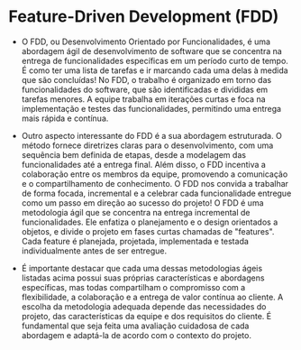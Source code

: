 # Feature-Driven Development (FDD)

- O FDD, ou Desenvolvimento Orientado por Funcionalidades, é uma abordagem ágil de desenvolvimento de software que se concentra na entrega de funcionalidades específicas em um período curto de tempo. É como ter uma lista de tarefas e ir marcando cada uma delas à medida que são concluídas! No FDD, o trabalho é organizado em torno das funcionalidades do software, que são identificadas e divididas em tarefas menores. A equipe trabalha em iterações curtas e foca na implementação e testes das funcionalidades, permitindo uma entrega mais rápida e contínua.

- Outro aspecto interessante do FDD é a sua abordagem estruturada. O método fornece diretrizes claras para o desenvolvimento, com uma sequência bem definida de etapas, desde a modelagem das funcionalidades até a entrega final. Além disso, o FDD incentiva a colaboração entre os membros da equipe, promovendo a comunicação e o compartilhamento de conhecimento. O FDD nos convida a trabalhar de forma focada, incremental e a celebrar cada funcionalidade entregue como um passo em direção ao sucesso do projeto! O FDD é uma metodologia ágil que se concentra na entrega incremental de funcionalidades. Ele enfatiza o planejamento e o design orientados a objetos, e divide o projeto em fases curtas chamadas de "features". Cada feature é planejada, projetada, implementada e testada individualmente antes de ser entregue.

- É importante destacar que cada uma dessas metodologias ágeis listadas acima possui suas próprias características e abordagens específicas, mas todas compartilham o compromisso com a flexibilidade, a colaboração e a entrega de valor contínua ao cliente. A escolha da metodologia adequada depende das necessidades do projeto, das características da equipe e dos requisitos do cliente. É fundamental que seja feita uma avaliação cuidadosa de cada abordagem e adaptá-la de acordo com o contexto do projeto.
